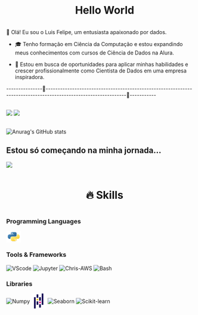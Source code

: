 <div id="user-content-toc">
  <ul align="center">
    <summary><h1 style="display: inline-block">Hello World</h1></summary>
</div>

<!-- Presentation -->
<p>
  👋 Olá! Eu sou o Luis Felipe, um entusiasta apaixonado por dados.

  - 🎓 Tenho formação em Ciência da Computação e estou expandindo meus conhecimentos com cursos de Ciência de Dados na Alura.

  - 🚀 Estou em busca de oportunidades para aplicar minhas habilidades e crescer profissionalmente como Cientista de Dados em uma empresa inspiradora.
</p>
<p>---------------🏃---------------------------------------------------------------------------------------------------------------🏃-----------</p>
<br>
<a href="https://www.linkedin.com/in/luis-felipe-xavier-veloso/"><img src="https://img.shields.io/badge/LinkedIn-0077B5?style=for-the-badge&logo=linkedin&logoColor=white"></a>
<a href="https://www.kaggle.com/luisfelipe2345"><img src="https://img.shields.io/badge/Kaggle-20BEFF?style=for-the-badge&logo=Kaggle&logoColor=white"></a>
<br>
<br>

![Anurag's GitHub stats](https://github-readme-stats.vercel.app/api?username=FelipeDev2020&show_icons=true&theme=tokyonight)
<br>
<h2>Estou só começando na minha jornada...</h2>

<img src="https://mir-s3-cdn-cf.behance.net/project_modules/hd/e7d2bd61228185.5a67a07360e75.gif">

<div id="user-content-toc">
  <ul align="center">
    <summary><h1 style="display: inline-block">🔥 Skills</h1></summary>
</div>
<!-- Skills: Programming Languages -->
  <div style="flex-basis: 48%;">
    <h3>Programming Languages</h3>
    <img align="center" alt="Python" height="30" width="40" src="https://raw.githubusercontent.com/devicons/devicon/master/icons/python/python-original.svg">
  </div>
  
  <!-- Skills: Tools & Frameworks -->
  <div style="flex-basis: 48%;">
    <h3>Tools & Frameworks</h3>
    <img align="center" alt="VScode" height="30" width="40" src="https://cdn.jsdelivr.net/gh/devicons/devicon/icons/vscode/vscode-original.svg">
    <img align="center" alt="Jupyter" height="30" width="40" src="https://cdn.jsdelivr.net/gh/devicons/devicon/icons/jupyter/jupyter-original.svg">
    <img align="center" alt="Chris-AWS" height="30" width="40" src="https://cdn.jsdelivr.net/gh/devicons/devicon/icons/git/git-original.svg">
    <img align="center" alt="Bash" height="30" width="40" src="https://cdn.jsdelivr.net/gh/devicons/devicon/icons/bash/bash-original.svg">
  </div>
  
  <!-- Skills: Libraries -->
  <div style="flex-basis: 48%;">
    <h3>Libraries</h3>
    <img align="center" alt="Numpy" height="30" width="40" src="https://cdn.jsdelivr.net/gh/devicons/devicon/icons/numpy/numpy-original.svg">
    <img align="center" alt="Pandas" src="https://raw.githubusercontent.com/devicons/devicon/2ae2a900d2f041da66e950e4d48052658d850630/icons/pandas/pandas-original.svg" alt="pandas" width="40" height="40"/>
    <img align="center" alt="Seaborn" src="https://seaborn.pydata.org/_images/logo-mark-lightbg.svg" alt="seaborn" width="40" height="40"/>
    <img align="center" alt="Scikit-learn" src="https://upload.wikimedia.org/wikipedia/commons/0/05/Scikit_learn_logo_small.svg" alt="scikit_learn" width="40" height="40"/>
  </div>
